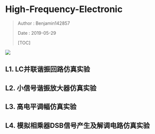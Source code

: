 # High-Frequency-Electronic
> Author : Benjamin142857
>
> Date : 2019-05-29
>
> [TOC]

![](http://www.benjamin-stella.cn/logo.png)







## L1. LC并联谐振回路仿真实验



## L2. 小信号谐振放大器仿真实验



## L3. 高电平调幅仿真实验



## L4. 模拟相乘器DSB信号产生及解调电路仿真实验









